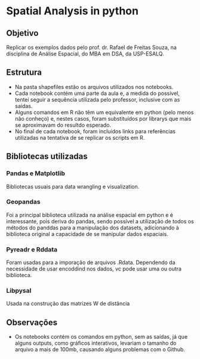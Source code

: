 # Spatial Analysis in python
## Objetivo
Replicar os exemplos dados pelo prof. dr. Rafael de Freitas Souza, na disciplina de Análise Espacial, do MBA em DSA, da USP-ESALQ.
## Estrutura
- Na pasta shapefiles estão os arquivos utilizados nos notebooks.
- Cada notebook contém uma parte da aula e, a medida do possível, tentei seguir a sequência utilizada pelo professor, inclusive com as saídas.
- Alguns comandos em R não têm um equivalente em python (pelo menos não conheço) e, nestes casos, foram substituídos por librarys que mais se aproximavam do resultdo esperado.
- No final de cada notebook, foram incluídos links para referências utilizadas na tentativa de se replicar os scripts em R.

## Bibliotecas utilizadas
### Pandas e Matplotlib
Bibliotecas usuais para data wrangling e visualization.

### Geopandas
Foi a principal biblioteca utilizada na análise espacial em python e é interessante, pois deriva do pandas, sendo possível a utilização de todos os métodos do panddas para a manipulação dos datasets, adicionando à biblioteca original a capacidade de se manipular dados espaciais.
### Pyreadr e Rddata
Foram usadas para a imporação de arquivos .Rdata. Dependendo da necessidade de usar encoddind nos dados, vc pode usar uma ou outra biblioteca.
### Libpysal
Usada na construção das matrizes W de distância

## Observações
- Os notebooks contém os comandos em python, sem as saídas, já que alguns outputs, como gráficos interativos, levariam o tamanho do arquivo a mais de 100mb, causando alguns problemas com o Github.
